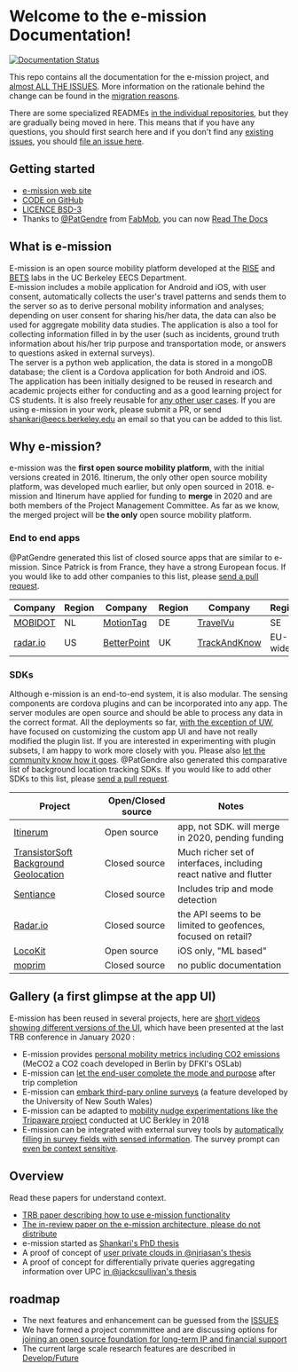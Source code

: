 # Welcome to the e-mission Documentation!

[![Documentation Status](https://readthedocs.org/projects/e-mission/badge/?version=latest)](https://e-mission.readthedocs.io/en/latest/?badge=latest)

This repo contains all the documentation for the e-mission project, and [almost ALL THE ISSUES](https://github.com/e-mission/e-mission-docs/issues/). More information on the rationale behind the change can be found in the [migration reasons](contribute_to_the_doc/migration_reason.md).

There are some specialized READMEs [in the individual repositories](https://github.com/e-mission), but they are gradually being moved in here. This means that if you have any questions, you should first search here and if you don't find any [existing issues](https://github.com/e-mission/e-mission-docs/issues/), you should [file an issue here](https://github.com/e-mission/e-missiond-docs/issue).

## Getting started
- [e-mission web site](https://e-mission.eecs.berkeley.edu/)   
- [CODE on GitHub](https://github.com/e-mission)     
- [LICENCE BSD-3](https://github.com/e-mission/e-mission-docs/blob/master/docs/LICENSE.md)  
- Thanks to [@PatGendre](https://github.com/PatGendre) from [FabMob](https://github.com/fabmob/), you can now [Read The Docs](https://e-mission.readthedocs.io/en/latest/)

## What is e-mission
E-mission is an open source mobility platform developed at the [RISE](http://rise.cs.berkeley.edu/) and [BETS](https://bets.cs.berkeley.edu/) labs in the UC Berkeley EECS Department.  
E-mission includes a mobile application for Android and iOS, with user consent, automatically collects the user's travel patterns and sends them to the server so as to derive personal mobility information and analyses; depending on user consent for sharing his/her data, the data can also be used for aggregate mobility data studies. The application is also a tool for collecting information filled in by the user (such as incidents, ground truth information about his/her trip purpose and transportation mode, or answers to questions asked in external surveys).  
The server is a python web application, the data is stored in a mongoDB database; 
the client is a Cordova application for both Android and iOS.  
The application has been initially designed to be reused in research and academic projects either for conducting and as a good learning project for CS students. It is also freely reusable for [any other user cases](https://github.com/e-mission/e-mission-docs/blob/master/docs/use/deployments.md). If you are using e-mission in your work, please submit a PR, or send shankari@eecs.berkeley.edu an email so that you can be added to this list.

## Why e-mission?
e-mission was the **first open source mobility platform**, with the initial versions created in 2016. Itinerum, the only other open source mobility platform, was developed much earlier, but only open sourced in 2018. e-mission and Itinerum have applied for funding to **merge** in 2020 and are both members of the Project Management Committee. As far as we know, the merged project will be **the only** open source mobility platform.

### End to end apps
@PatGendre generated this list of closed source apps that are similar to e-mission. Since Patrick is from France, they have a strong European focus. If you would like to add other companies to this list, please [send a pull request](contribute_to_the_doc/CONTRIBUTING.md).

| Company       | Region       | Company     | Region       | Company       | Region     | Company       | Region     |
|---------------|--------------|-------------|--------------|---------------|------------|---------------|------------|
| [MOBIDOT](http://www.mobidot.nl/en/about_mobidot.php) | NL | [MotionTag](https://motion-tag.com/en/mobility/) | DE | [TravelVu](https://en.trivector.se/it-systems/travelvu/) | SE | [RMove](https://rmove.rsginc.com/) | US | 
| [radar.io](https://radar.io/documentation) | US | [BetterPoint](https://www.betterpoints.ltd/about-us/) | UK | [TrackAndKnow](https://trackandknowproject.eu/) | EU-wide |   |    |

### SDKs
Although e-mission is an end-to-end system, it is also modular. The sensing components are cordova plugins and can be incorporated into any app. The server modules are open source and should be able to process any data in the correct format. All the deployments so far, [with the exception of UW](https://github.com/e-mission/e-mission-docs/issues/501), have focused on customizing the custom app UI and have not really modified the plugin list. If you are interested in experimenting with plugin subsets, I am happy to work more closely with you. Please also [let the community know how it goes](https://github.com/e-mission/e-mission-docs/issues/505). @PatGendre also generated this comparative list of background location tracking SDKs. If you would like to add other SDKs to this list, please [send a pull request](contribute_to_the_doc/CONTRIBUTING.md).

| Project       | Open/Closed source | Notes |
|---------------|--------------------|-------|
| [Itinerum](https://www.itinerum.ca/)    | Open source        |app, not SDK. will merge in 2020, pending funding |
| [TransistorSoft Background Geolocation](https://github.com/transistorsoft/react-native-background-geolocation)| Closed source | Much richer set of interfaces, including react native and flutter |
| [Sentiance](https://docs.sentiance.com/sdk/) | Closed source | Includes trip and mode detection |
| [Radar.io](https://radar.io/documentation/sdk) | Closed source | the API seems to be limited to geofences, focused on retail? |
| [LocoKit](https://www.bigpaua.com/locokit/docs/) | Open source | iOS only, "ML based" |
| [moprim](https://www.moprim.com/products/) | Closed source | no public documentation |

## Gallery (a first glimpse at the app UI)
E-mission has been reused in several projects, here are [short videos showing different versions of the UI](https://nextcloud.damajash.org/s/MTE4y3tJeX4g6sG), which have been presented at the last TRB conference in January 2020 :   
- E-mission provides [personal mobility metrics including CO2 emissions](https://nextcloud.damajash.org/s/aFPRpfLYy9GPoe2) (MeCO2 a CO2 coach developed in Berlin by DFKI's OSLab)   
- E-mission can [let the end-user complete the mode and purpose](https://nextcloud.damajash.org/s/f2z28gK7e84WPWS) after trip completion   
- E-mission can [embark third-pary online surveys](https://nextcloud.damajash.org/s/CRZg4zQY2gKWMnF) (a feature developed by the University of New South Wales)   
- E-mission can be adapted to [mobility nudge experimentations like the Tripaware project](https://nextcloud.damajash.org/s/n2ESGrRYdCmSaX6) conducted at UC Berkley in 2018   
- E-mission can be integrated with external survey tools by [automatically filling in survey fields with sensed information](https://nextcloud.damajash.org/s/4CxeNpWDAiqSkpa). The survey prompt can [even be context sensitive](https://nextcloud.damajash.org/s/3qp8Mcwcy36HjSi).

## Overview
Read these papers for understand context.

- [TRB paper describing how to use e-mission functionality](https://people.eecs.berkeley.edu/~shankari/emission_trb_2017_paper.pdf)  
- [The in-review paper on the e-mission architecture, please do not distribute](https://people.eecs.berkeley.edu/~shankari/em-arch.pdf)  
- e-mission started as [Shankari's PhD thesis](https://www2.eecs.berkeley.edu/Pubs/TechRpts/2019/EECS-2019-180.html)
- A proof of concept of [user private clouds in @njriasan's thesis](https://www2.eecs.berkeley.edu/Pubs/TechRpts/2020/EECS-2020-130.html)
- A proof of concept for differentially private queries aggregating information over UPC [in @jackcsullivan's thesis](https://www2.eecs.berkeley.edu/Pubs/TechRpts/2019/EECS-2019-69.html)

## roadmap
- The next features and enhancement can be guessed from the [ISSUES](https://github.com/e-mission/e-mission-docs/issues)  
- We have formed a project commmittee and are discussing options for [joining an open source foundation for long-term IP and financial support](dev/future/foundations.md)
- The current large scale research features are described in [Develop/Future](dev/future/overview.md)   
